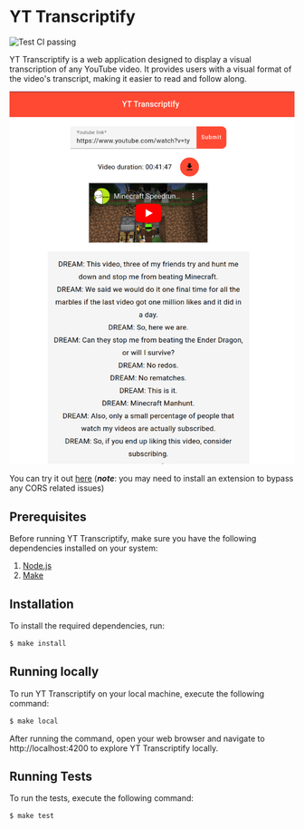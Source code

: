 # YT Transcriptify

<img alt="Test CI passing" src="https://github.com/pacna/yt-transcriptify/workflows/Test%20CI/badge.svg" />

YT Transcriptify is a web application designed to display a visual transcription of any YouTube video. It provides users with a visual format of the video's transcript, making it easier to read and follow along.

![yt-transcriptify](./docs/yt-transcriptify.png)

You can try it out [here](https://pacna.github.io/yt-transcriptify/) (**_note_**: you may need to install an extension to bypass any CORS related issues)

## Prerequisites

Before running YT Transcriptify, make sure you have the following dependencies installed on your system:

1. [Node.js](https://nodejs.org/en/)
2. [Make](https://www.gnu.org/software/make/)

## Installation

To install the required dependencies, run:

```bash
$ make install
```

## Running locally

To run YT Transcriptify on your local machine, execute the following command:

```bash
$ make local
```

After running the command, open your web browser and navigate to http://localhost:4200 to explore YT Transcriptify locally.

## Running Tests

To run the tests, execute the following command:

```bash
$ make test
```
